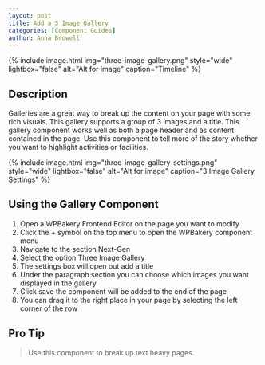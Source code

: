 ```yaml
---
layout: post
title: Add a 3 Image Gallery
categories: [Component Guides]
author: Anna Browell
---
```

{% include image.html img="three-image-gallery.png" style="wide" lightbox="false" alt="Alt for image" caption="Timeline" %}


## Description

Galleries are a great way to break up the content on your page with some rich visuals. This gallery supports a group of 3 images and a title. This gallery component works well as both a page header and as content contained in the page. Use this component to tell more of the story whether you want to highlight activities or facilities.

{% include image.html img="three-image-gallery-settings.png" style="wide" lightbox="false" alt="Alt for image" caption="3 Image Gallery Settings" %}


## Using the Gallery Component


1. Open a WPBakery Frontend Editor on the page you want to modify
2. Click the + symbol on the top menu to open the WPBakery component menu
3. Navigate to the section Next-Gen
4. Select the option Three Image Gallery
5. The settings box will open out add a title 
6. Under the paragraph section you can choose which images you want displayed in the gallery
7. Click save the component will be added to the end of the page
8. You can drag it to the right place in your page by selecting the left corner of the row


## Pro Tip
> Use this component to break up text heavy pages.